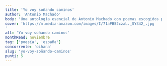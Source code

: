 ```yaml
---
title: 'Yo voy soñando caminos'
author: 'Antonio Machado'
body: 'Una antología esencial de Antonio Machado con poemas escogidos por Antonio Rodríguez Almodóvar ilustrada por Leticia Ruifernández y con epílogo de Julio Llamazares.'
cover: 'https://m.media-amazon.com/images/I/71aPBS2czaL._SY342_.jpg
'
alt: 'Yo voy soñando caminos'
monthRead: noviembre
tag: ['poesía', 'españa']
concorrente: 'oihana'
slug: 'yo-voy-soñando-caminos'
punti: 5
---
```

